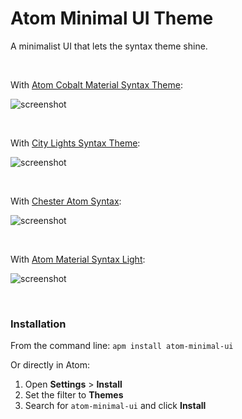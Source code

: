 # Atom Minimal UI Theme

A minimalist UI that lets the syntax theme shine.

<br/>

With [Atom Cobalt Material Syntax Theme](https://atom.io/themes/atom-cobalt-material-syntax):

![screenshot](https://i.imgur.com/xYommlk.png)

<br/>

With [City Lights Syntax Theme](https://atom.io/themes/city-lights-syntax):

![screenshot](https://i.imgur.com/63o45gw.png)

<br/>

With [Chester Atom Syntax](https://atom.io/themes/chester-atom-syntax):

![screenshot](https://i.imgur.com/ZSon1uD.png)

<br/>

<!-- With [Base16 Tomorrow Light Syntax](https://atom.io/themes/base16-tomorrow-light-theme):

![screenshot](https://i.imgur.com/mQIC9PE.png)

<br/>

With [Atom Material Syntax](https://atom.io/themes/atom-material-syntax):

![screenshot](https://i.imgur.com/DHZewsb.png)

<br/> -->

With [Atom Material Syntax Light](https://atom.io/themes/atom-material-syntax-light):

![screenshot](https://i.imgur.com/czIiJLx.png?1)

<br/>

### Installation

From the command line: `apm install atom-minimal-ui`

Or directly in Atom:

1. Open __Settings__ > __Install__
2. Set the filter to __Themes__
3. Search for `atom-minimal-ui` and click __Install__
